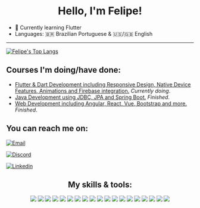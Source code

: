 <h1 align='center'>Hello, I'm Felipe!</h1>

- :book: Currently learning Flutter
- Languages: :brazil: Brazilian Portuguese & :us:/:uk: English

---
[![Felipe's Top Langs](https://github-readme-stats.vercel.app/api/top-langs/?username=felipeflohr&langs_count=10&theme=dark&layout=compact)](https://github.com/felipeflohr/github-readme-stats)

## Courses I'm doing/have done:
- [Flutter & Dart Development including Responsive Design, Native Device Features, Animations and Firebase integration.](https://github.com/FelipeFlohr/curso-academind-flutter) *Currently doing*.
- [Java Development using JDBC, JPA and Spring Boot.](https://github.com/FelipeFlohr/curso-cod3r-java) *Finished*.
- [Web Development including Angular, React, Vue, Bootstrap and more.](https://github.com/FelipeFlohr/curso-cod3r-webmoderno) *Finished*.

## You can reach me on:
[![Email](https://img.shields.io/badge/Gmail-D14836?style=for-the-badge&logo=gmail&logoColor=white)](mailto:felipeflohrlol@gmail.com)

[![Discord](https://img.shields.io/badge/Discord-7289DA?style=for-the-badge&logo=discord&logoColor=white)](http://discordapp.com/users/255153484565970944)

[![Linkedin](https://img.shields.io/badge/LinkedIn-0077B5?style=for-the-badge&logo=linkedin&logoColor=white)](https://www.linkedin.com/in/felipe-matheus-flohr/)

<h2 align="center"> My skills & tools: </h2>

<div align="center">
    <img src="https://img.shields.io/badge/Python-3776AB?style=for-the-badge&logo=python&logoColor=white"/>
    <img src="https://img.shields.io/badge/Java-ED8B00?style=for-the-badge&logo=java&logoColor=white"/>
    <img src="https://img.shields.io/badge/Spring-6DB33F?style=for-the-badge&logo=spring&logoColor=white"/>
    <img src="https://img.shields.io/badge/MySQL-00000F?style=for-the-badge&logo=mysql&logoColor=white"/>
    <img src="https://img.shields.io/badge/Microsoft_SQL_Server-CC2927?style=for-the-badge&logo=microsoft-sql-server&logoColor=white"/>
    <img src="https://img.shields.io/badge/Postman-FF6C37?style=for-the-badge&logo=Postman&logoColor=white"/>
    <img src="https://img.shields.io/badge/Selenium-43B02A?style=for-the-badge&logo=Selenium&logoColor=white"/>
    <img src="https://img.shields.io/badge/Hibernate-59666C?style=for-the-badge&logo=Hibernate&logoColor=white"/>
    <img src="https://img.shields.io/badge/GIT-E44C30?style=for-the-badge&logo=git&logoColor=white"/>
    <img src="https://img.shields.io/badge/HTML5-E34F26?style=for-the-badge&logo=html5&logoColor=white"/>
    <img src="https://img.shields.io/badge/CSS3-1572B6?style=for-the-badge&logo=css3&logoColor=white"/>
    <img src="https://img.shields.io/badge/JavaScript-323330?style=for-the-badge&logo=javascript&logoColor=F7DF1E"/>
    <img src="https://img.shields.io/badge/TypeScript-007ACC?style=for-the-badge&logo=typescript&logoColor=white"/>
    <img src="https://img.shields.io/badge/Docker-2CA5E0?style=for-the-badge&logo=docker&logoColor=white"/>
    <img src="https://img.shields.io/badge/Node.js-43853D?style=for-the-badge&logo=node.js&logoColor=white"/>
    <img src="https://img.shields.io/badge/Sass-CC6699?style=for-the-badge&logo=sass&logoColor=white"/>
    <img src="https://img.shields.io/badge/Bootstrap-563D7C?style=for-the-badge&logo=bootstrap&logoColor=white"/>
    <img src="https://img.shields.io/badge/Gulp-CF4647?style=for-the-badge&logo=gulp&logoColor=white"/>
    <img src="https://img.shields.io/badge/Webpack-8DD6F9?style=for-the-badge&logo=Webpack&logoColor=white"/>
</div>

